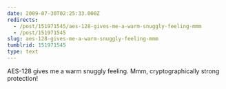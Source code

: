 ```yaml
---
date: 2009-07-30T02:25:33.000Z
redirects:
  - /post/151971545/aes-128-gives-me-a-warm-snuggly-feeling-mmm
  - /post/151971545
slug: aes-128-gives-me-a-warm-snuggly-feeling-mmm
tumblrid: 151971545
type: text
---
```

<p>AES-128 gives me a warm snuggly feeling. Mmm, cryptographically strong protection!</p>
